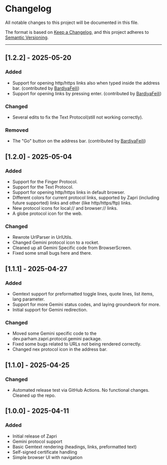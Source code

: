 # Changelog

All notable changes to this project will be documented in this file.

The format is based on [Keep a Changelog](https://keepachangelog.com/en/1.0.0/),
and this project adheres to [Semantic Versioning](https://semver.org/).

---

## [1.2.2] - 2025-05-20
### Added
- Support for opening http/https links also when typed inside the address bar. (contributed by [BardiyaFeili](https://github.com/BardiyaFeili))
- Support for opening links by pressing enter. (contributed by [BardiyaFeili](https://github.com/BardiyaFeili))
### Changed
- Several edits to fix the Text Protocol(still not working correctly).
### Removed
- The "Go" button on the address bar. (contributed by [BardiyaFeili](https://github.com/BardiyaFeili))

## [1.2.0] - 2025-05-04
### Added
- Support for the Finger Protocol.
- Support for the Text Protocol.
- Support for opening http/https links in default browser.
- Different colors for current protocol links, supported by Zapri (including future supported) links and other (like http/https/ftp) links.
- New protocol icons for local:// and browser:// links.
- A globe protocol icon for the web.
### Changed
- Rewrote UrlParser in UrlUtils.
- Changed Gemini protocol icon to a rocket.
- Cleaned up all Gemini Specific code from BrowserScreen.
- Fixed some small bugs here and there.

## [1.1.1] - 2025-04-27
### Added
- Gemtext support for preformatted toggle lines, quote lines, list items, lang parameter.
- Support for more Gemini status codes, and laying groundwork for more.
- Initial support for Gemini redirection.
### Changed
- Moved some Gemini specific code to the dev.parham.zapri.protocol.gemini package.
- Fixed some bugs related to URLs not being rendered correctly.
- Changed nex protocol icon in the address bar.

## [1.1.0] - 2025-04-25
### Changed
- Automated release test via GitHub Actions. No functional changes. Cleaned up the repo.

## [1.0.0] - 2025-04-11
### Added
- Initial release of Zapri
- Gemini protocol support
- Basic Gemtext rendering (headings, links, preformatted text)
- Self-signed certificate handling
- Simple browser UI with navigation
